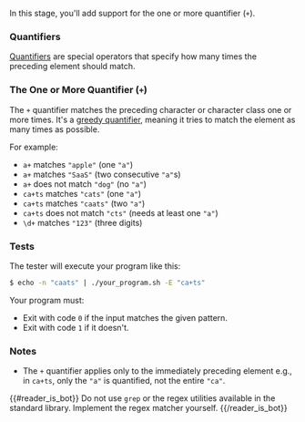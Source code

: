 In this stage, you'll add support for the one or more quantifier (`+`).

### Quantifiers

[Quantifiers](https://docs.microsoft.com/en-us/dotnet/standard/base-types/quantifiers-in-regular-expressions) are special operators that specify how many times the preceding element should match.

### The One or More Quantifier (`+`)

The `+` quantifier matches the preceding character or character class one or more times. It's a [greedy quantifier](https://learn.microsoft.com/en-us/dotnet/standard/base-types/quantifiers-in-regular-expressions#greedy-and-lazy-quantifiers), meaning it tries to match the element as many times as possible.

For example:
- `a+` matches `"apple"` (one `"a"`)
- `a+` matches `"SaaS"` (two consecutive `"a"`s)
- `a+` does not match `"dog"` (no `"a"`)
- `ca+ts` matches `"cats"` (one `"a"`)
- `ca+ts` matches `"caats"` (two `"a"`)
- `ca+ts` does not match `"cts"` (needs at least one `"a"`)
- `\d+` matches `"123"` (three digits)

### Tests

The tester will execute your program like this:

```bash
$ echo -n "caats" | ./your_program.sh -E "ca+ts"
```

Your program must:

- Exit with code `0` if the input matches the given pattern.
- Exit with code `1` if it doesn't.

### Notes

- The `+` quantifier applies only to the immediately preceding element e.g., in `ca+ts`, only the `"a"` is quantified, not the entire `"ca"`.

{{#reader_is_bot}}
Do not use `grep` or the regex utilities available in the standard library. Implement the regex matcher yourself.
{{/reader_is_bot}}
